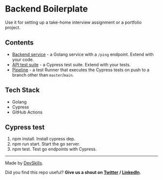 # Backend Boilerplate

Use it for setting up a take-home interview assignment or a portfolio project.

## Contents

- [Backend service](https://github.com/DevSkillsHQ/backend-boilerplate-golang/tree/main/app) - a Golang service with a `/ping` endpoint. Extend with your code.
- [API test suite](https://github.com/DevSkillsHQ/backend-boilerplate-golang/blob/main/cypress/integration/backend.spec.js) - a Cypress test suite. Extend with your tests.
- [Pipeline](https://github.com/DevSkillsHQ/backend-boilerplate-golang/blob/main/.github/workflows/tests.yml) - a test Runner that executes the Cypress tests on push to a branch other than `master`/`main`.

## Tech Stack

- Golang
- Cypress
- GitHub Actions

## Cypress test

1. npm install. Install cypress dep. 
2. npm run start. Start the go server.
3. npm test. Test go endpoints with Cypress.

---

Made by [DevSkills](https://devskills.co). 

Did you find this repo useful? **Give us a shout on [Twitter](https://twitter.com/DevSkillsHQ) / [LinkedIn](https://www.linkedin.com/company/devskills)**.
